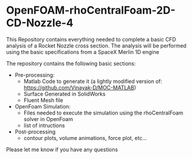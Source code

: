 # OpenFOAM-rhoCentralFoam-2D-CD-Nozzle-4

This Repository contains everything needed to complete a basic CFD analysis of a Rocket Nozzle cross section. The analysis will be performed using the basic specifications from a SpaceX Merlin 1D engine

The repository contains the following basic sections:
  - Pre-processing:
    - Matlab Code to generate it (a lightly modified version of: https://github.com/Vinayak-D/MOC-MATLAB)
    - Surface Generated in SolidWorks
    - Fluent Mesh file
  - OpenFoam Simulation:
    - Files needed to execute the simulation using the rhoCentralFoam solver in OpenFoam
    - list of intructions
  - Post-processing
    - contour plots, volume animations, force plot, etc...

Please let me know if you have any questions
